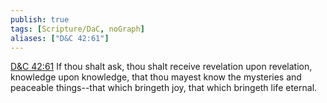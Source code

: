 ```yaml
---
publish: true
tags: [Scripture/DaC, noGraph]
aliases: ["D&C 42:61"]
---
```

[D&C 42:61](https://churchofjesuschrist.org/study/scriptures/dc-testament/dc/42?lang=eng&id=p61#p61) If thou shalt ask, thou shalt receive revelation upon revelation, knowledge upon knowledge, that thou mayest know the mysteries and peaceable things--that which bringeth joy, that which bringeth life eternal.
